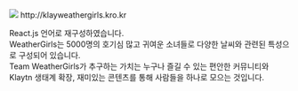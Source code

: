 <img src="http://klayweathergirls.kro.kr/images/meta/thumbnail.jpeg" />
http://klayweathergirls.kro.kr

React.js 언어로 재구성하였습니다.<br>
WeatherGirls는 5000명의 호기심 많고 귀여운 소녀들로 다양한 날씨와 관련된 특성으로 구성되어 있습니다.<br>
Team WeatherGirls가 추구하는 가치는 누구나 즐길 수 있는 편안한 커뮤니티와 Klaytn 생태계 확장, 재미있는 콘텐츠를 통해 사람들을 하나로 모으는 것입니다.</p>
